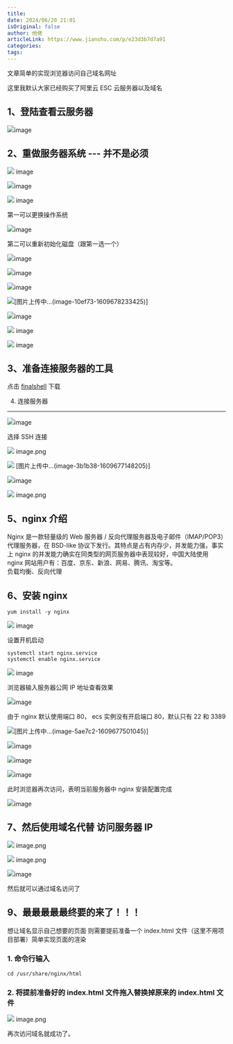 ```yaml
---
title: 
date: 2024/06/20 21:01
isOriginal: false
author: 他佬
articleLink: https://www.jianshu.com/p/e23d3b7d7a91
categories: 
tags:
---
```



文章简单的实现浏览器访问自己域名网址

这里我默认大家已经购买了阿里云 ESC 云服务器以及域名

1、登陆查看云服务器
----------

![](../../../../../public/img/2024/e14c99f58ab68f73e38aafee36d26c65_MD5.webp)image

2、重做服务器系统 --- 并不是必须
-------------------

![](../../../../../public/img/2024/89dec7c7662671f993f9be26488d0a67_MD5.webp) image

![](../../../../../public/img/2024/88d27bbab6a9349883ad1d5739f3e627_MD5.webp)image

![](../../../../../public/img/2024/329108a209c420eb5d62b25673a92549_MD5.webp) image

第一可以更换操作系统

![](../../../../../public/img/2024/3c27e70957fd7a0770a92612be1a29a5_MD5.webp)image

第二可以重新初始化磁盘（跟第一选一个）

![](../../../../../public/img/2024/54458d1203538b47e079d4478d703a81_MD5.webp)image

![](../../../../../public/img/2024/ed038b9756429efd323fedb04fea5d9b_MD5.webp)image

![](../../../../../public/img/2024/4bb52a9cf23441ca9d0c11b283fa10c3_MD5.webp)image

![](../../../../../public/img/2024/deed813d72931b2dc9cf6ce4793c792e_MD5.webp)[图片上传中...(image-10ef73-1609678233425)]

![](../../../../../public/img/2024/ea3f1933280dec6230097bf6ef8c9fc8_MD5.webp)image

![](../../../../../public/img/2024/b394b17fe40c09e0f0894a786a0e6381_MD5.webp) image

![](../../../../../public/img/2024/d08caec1d9df1aa2e58b649b4e8b58a0_MD5.webp) image

3、准备连接服务器的工具
------------

点击 [finalshell](https://links.jianshu.com/go?to=http%3A%2F%2Fmydown.yesky.com%2Fpcsoft%2F413551229.html) 下载

4. 连接服务器
--------

![](../../../../../public/img/2024/441660fd304b9fbe2219224cfc183edc_MD5.webp)image

选择 SSH 连接

![](../../../../../public/img/2024/58994c38cb5ae1772ba46728b21dcaf2_MD5.webp) image.png

![](../../../../../public/img/2024/38ca2b77fa64883090d276a07ed09ee1_MD5.webp) [图片上传中...(image-3b1b38-1609677148205)]

![](../../../../../public/img/2024/901475c287f3d7ba4e59a0083b5e4252_MD5.webp)image

![](../../../../../public/img/2024/2025c731fbd9ad120ba1cc67438b044d_MD5.webp) image.png

5、nginx 介绍
----------

Nginx 是一款轻量级的 Web 服务器 / 反向代理服务器及电子邮件（IMAP/POP3）代理服务器，在 BSD-like 协议下发行。其特点是占有内存少，并发能力强，事实上 nginx 的并发能力确实在同类型的网页服务器中表现较好，中国大陆使用 nginx 网站用户有：百度、京东、新浪、网易、腾讯、淘宝等。  
负载均衡、反向代理

6、安装 nginx
----------

```
yum install -y nginx
```

![](../../../../../public/img/2024/ebbf75475c650b9e5e4400110efa6b6b_MD5.webp) image

设置开机启动

```
systemctl start nginx.service
systemctl enable nginx.service
```

![](../../../../../public/img/2024/ac9217a36d318db24c84ba386cd5d6f2_MD5.webp) image

浏览器输入服务器公网 IP 地址查看效果

![](../../../../../public/img/2024/6f2f29fc796713898f9a53b2c9799cef_MD5.webp)image

由于 nginx 默认使用端口 80， ecs 实例没有开启端口 80，默认只有 22 和 3389

![](../../../../../public/img/2024/3842f6796a53859614e0476cce0a492a_MD5.webp)[图片上传中...(image-5ae7c2-1609677501045)]

![](../../../../../public/img/2024/7bf5f96f9fc69f3df9a576e5a994f892_MD5.webp)image

![](../../../../../public/img/2024/aa78f6ad7915eef8a86698017a961dbf_MD5.webp)image

![](../../../../../public/img/2024/62147a03ce34408f71ab22c095fa8391_MD5.webp)image

此时浏览器再次访问，表明当前服务器中 nginx 安装配置完成

![](../../../../../public/img/2024/ab7a8a0742fe29acdcfa9ad27cd3bfe0_MD5.webp)image

7、然后使用域名代替 访问服务器 IP
-------------------

![](../../../../../public/img/2024/80c252f5df91130bb08eaccfb44deb1b_MD5.webp) image.png

![](../../../../../public/img/2024/9038cdfc919b8f4af0a15b261c447624_MD5.webp) image.png

![](../../../../../public/img/2024/bf009ca42ccab4a5b5c68cb19ee62962_MD5.webp)image

然后就可以通过域名访问了

9、最最最最最终要的来了！！！
---------------

想让域名显示自己想要的页面 则需要提前准备一个 index.html 文件（这里不用项目部署）简单实现页面的渲染

### 1. 命令行输入

```
cd /usr/share/nginx/html
```

### 2. 将提前准备好的 index.html 文件拖入替换掉原来的 index.html 文件

![](../../../../../public/img/2024/018e6dfed0bb11974b8fde7017c521cd_MD5.webp) image.png

再次访问域名就成功了。

